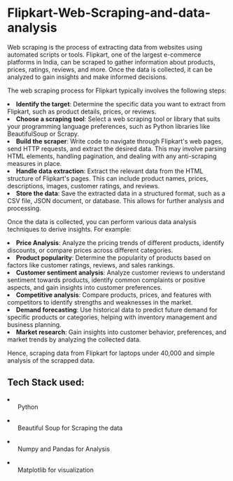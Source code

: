 # Flipkart-Web-Scraping-and-data-analysis
Web scraping is the process of extracting data from websites using automated scripts or tools. Flipkart, one of the largest e-commerce platforms in India, can be scraped to gather information about products, prices, ratings, reviews, and more. Once the data is collected, it can be analyzed to gain insights and make informed decisions.

The web scraping process for Flipkart typically involves the following steps:

<li><strong>Identify the target</strong>: Determine the specific data you want to extract from Flipkart, such as product details, prices, or reviews.<br>
<li><strong>Choose a scraping tool</strong>: Select a web scraping tool or library that suits your programming language preferences, such as Python libraries like BeautifulSoup or Scrapy.<br>
<li><strong>Build the scraper</strong>: Write code to navigate through Flipkart's web pages, send HTTP requests, and extract the desired data. This may involve parsing HTML elements, handling pagination, and dealing with any anti-scraping measures in place.<br>
<li><strong>Handle data extraction</strong>: Extract the relevant data from the HTML structure of Flipkart's pages. This can include product names, prices, descriptions, images, customer ratings, and reviews.<br>
<li><strong>Store the data</strong>: Save the extracted data in a structured format, such as a CSV file, JSON document, or database. This allows for further analysis and processing.<br>
  
Once the data is collected, you can perform various data analysis techniques to derive insights. For example:

<li><strong>Price Analysis</strong>: Analyze the pricing trends of different products, identify discounts, or compare prices across different categories.<br>
<li><strong>Product popularity</strong>: Determine the popularity of products based on factors like customer ratings, reviews, and sales rankings.<br>
<li><strong>Customer sentiment analysis</strong>: Analyze customer reviews to understand sentiment towards products, identify common complaints or positive aspects, and gain insights into customer preferences.<br>
<li><strong>Competitive analysis</strong>: Compare products, prices, and features with competitors to identify strengths and weaknesses in the market.<br>
<li><strong>Demand forecasting</strong>: Use historical data to predict future demand for specific products or categories, helping with inventory management and business planning.<br>
<li><strong>Market research</strong>: Gain insights into customer behavior, preferences, and market trends by analyzing the collected data.<br>

Hence, scraping data from Flipkart for laptops under 40,000 and simple analysis of the scrapped data.

## Tech Stack used:
<li><ol>Python</ol></li>
<li><ol>Beautiful Soup for Scraping the data</ol></li>
<li><ol>Numpy and Pandas for Analysis</ol></li>
<li><ol>Matplotlib for visualization</ol></li>

